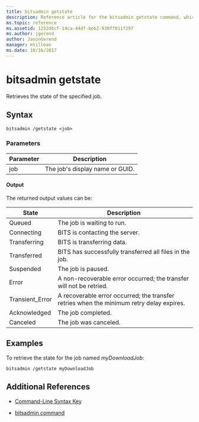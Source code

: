```yaml
---
title: bitsadmin getstate
description: Reference article for the bitsadmin getstate command, which retrieves the state of the specified job.
ms.topic: reference
ms.assetid: 1252d6cf-14ca-44df-beb2-930ff011f297
ms.author: jgerend
author: JasonGerend
manager: mtillman
ms.date: 10/16/2017
---
```


# bitsadmin getstate

Retrieves the state of the specified job.

## Syntax

```
bitsadmin /getstate <job>
```

### Parameters

| Parameter | Description |
| -------------- | -------------- |
| job | The job's display name or GUID. |

#### Output

The returned output values can be:

| State | Description |
| --------------- | ----------- |
| Queued | The job is waiting to run. |
| Connecting | BITS is contacting the server. |
| Transferring | BITS is transferring data. |
| Transferred | BITS has successfully transferred all files in the job. |
| Suspended | The job is paused. |
| Error | A non-recoverable error occurred; the transfer will not be retried. |
| Transient_Error | A recoverable error occurred; the transfer retries when the minimum retry delay expires. |
| Acknowledged | The job completed. |
| Canceled | The job was canceled. |

## Examples

To retrieve the state for the job named *myDownloadJob*:

```
bitsadmin /getstate myDownloadJob
```

## Additional References

- [Command-Line Syntax Key](command-line-syntax-key.md)

- [bitsadmin command](bitsadmin.md)

